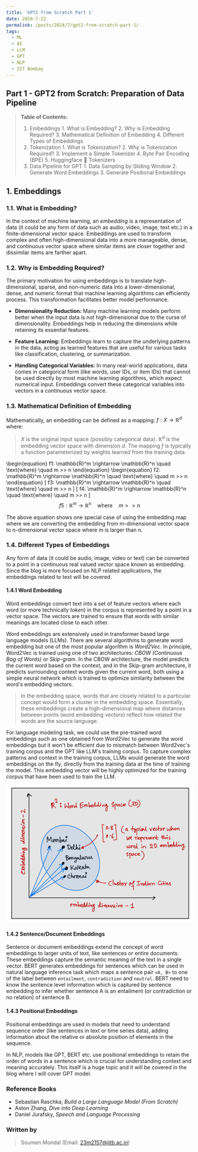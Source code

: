 ```yaml
---
title: 'GPT2 from Scratch Part 1'
date: 2024-7-22
permalink: /posts/2024/7/gpt2-from-scratch-part-1/
tags:
  - ML
  - AI
  - LLM
  - GPT
  - NLP
  - IIT Bombay
---
```


## Part 1 - GPT2 from Scratch: Preparation of Data Pipeline

>**Table of Contents:**
>
> 1. Embeddings
    1. What is Embedding?
    2. Why is Embedding Required?
    3. Mathematical Definition of Embedding
    4. Different Types of Embeddings
> 2. Tokenization
    1. What is Tokenization?
    2. Why is Tokenization Required?
    3. Implement a Simple Tokenizer
    4. Byte Pair Encoding (BPE)
    5. Huggingface 🤗 Tokenizers
> 3. Data Pipeline for GPT
    1. Data Sampling by Sliding Window
    2. Generate Word Embeddings
    3. Generate Positional Embeddings

## 1. Embeddings

### 1.1. What is Embedding?

In the context of machine learning, an _embedding_ is a representation of data (it could be any form of data such as audio, video, image, text etc.) in a finite-dimensional vector space. Embeddings are used to transform complex and often high-dimensional data into a more manageable, dense, and continuous vector space where similar items are closer together and dissimilar items are farther apart.

### 1.2. Why is Embedding Required?

The primary motivation for using embeddings is to translate high-dimensional, sparse, and non-numeric data into a lower-dimensional, dense, and numeric format that machine learning algorithms can efficiently process. This transformation facilitates better model performance.

- **Dimensionality Reduction:** Many machine learning models perform better when the input data is not high-dimensional due to the curse of dimensionality. Embeddings help in reducing the dimensions while retaining its essential features.

- **Feature Learning:** Embeddings learn to capture the underlying patterns in the data, acting as learned features that are useful for various tasks like classification, clustering, or summarization.

- **Handling Categorical Variables:** In many real-world applications, data comes in categorical form (like words, user IDs, or item IDs) that cannot be used directly by most machine learning algorithms, which expect numerical input. Embeddings convert these categorical variables into vectors in a continuous vector space.

### 1.3. Mathematical Definition of Embedding

Mathematically, an embedding can be defined as a mapping: $f: X \rightarrow \mathbb{R}^d$ where:
> $X$ is the original input space (possibly categorical data). $\mathbb{R}^d$ is the embedding vector space with dimension $d$. The mapping $f$ is typically a function parameterized by weights learned from the training data.

\\begin{equation}
f1: \mathbb{R}^m \rightarrow \mathbb{R}^n \quad \text{where} \quad m >> n
\\end{equation}
\begin{equation}
f2: \mathbb{R}^m \rightarrow \mathbb{R}^n \quad \text{where} \quad m >> n
\end{equation}
\[
f3: \mathbb{R}^m \rightarrow \mathbb{R}^n \quad \text{where} \quad m >> n
\]
[
f4: \mathbb{R}^m \rightarrow \mathbb{R}^n \quad \text{where} \quad m >> n
]
$$
f5: \mathbb{R}^m \rightarrow \mathbb{R}^n \quad \text{where} \quad m >> n
$$

The above equation shows one special case of using the embedding map where we are converting the embedding from m-dimensional vector space to n-dimensional vector space where m is larger than n.

### 1.4. Different Types of Embeddings

Any form of data (it could be audio, image, video or text) can be converted to a point in a continuous real valued vector space known as embedding. Since the blog is more focused on NLP related applications, the embeddings related to text will be covered.

#### 1.4.1 Word Embedding

Word embeddings convert text into a set of feature vectors where each word (or more technically _token_) in the corpus is represented by a point in a vector space. The vectors are trained to ensure that words with similar meanings are located close to each other.

Word embeddings are extensively used in transformer based large language models (LLMs). There are several algorithms to generate word embedding but one of the most popular algorithm is _Word2Vec_. In principle, Word2Vec is trained using one of two architectures: _CBOW (Continuous Bag of Words)_ or _Skip-gram_. In the CBOW architecture, the model predicts the current word based on the context, and in the Skip-gram architecture, it predicts surrounding context words given the current word, both using a simple neural network which is trained to optimize similarity between the word's embedding vectors.

> In the embedding space, words that are closely related to a particular concept would form a cluster in the embedding space. Essentially, these embeddings create a high-dimensional map where distances between points (word embedding vectors) reflect how related the words are the source language.

For language modeling task, we could use the pre-trained word embeddings such as one obtained from Word2Vec to generate the word embeddings but it won't be efficient due to mismatch between Word2vec's training corpus and the GPT like LLM's training corpus. To capture complex patterns and context in the training corpus, LLMs would generate the word embeddings on the fly, directly from the training data at the time of training the model. This embedding vector will be highly optimized for the training corpus that have been used to train the LLM.

![Word Embedding](/images/word_embedding.jpeg "Word Embedding")

#### 1.4.2 Sentence/Document Embeddings

Sentence or document embeddings extend the concept of word embeddings to larger units of text, like sentences or entire documents. These embeddings capture the semantic meaning of the text in a single vector. BERT generates embeddings for sentences which can be used in natural language inference task which maps a sentence pair `<A, B>` to one of the label between `entailment`, `contradiction` and `neutral`. BERT need to know the sentence level information which is captured by sentence embedding to infer whether sentence A is an entailment (or contradiction or no relation) of sentence B.

#### 1.4.3 Positional Embeddings

Positional embeddings are used in models that need to understand sequence order (like sentences in text or time series data), adding information about the relative or absolute position of elements in the sequence.

In NLP, models like GPT, BERT etc. use positional embeddings to retain the order of words in a sentence which is crucial for understanding context and meaning accurately. This itself is a huge topic and it will be covered in the blog where I will cover GPT model.

### Reference Books

- Sebastian Raschka, _Build a Large Language Model (From Scratch)_
- Aston Zhang, _Dive into Deep Learning_
- Daniel Jurafsky, _Speech and Language Processing_

### Written by

> Soumen Mondal (Email: [23m2157@iitb.ac.in](mailto:23m2157@iitb.ac.in))

<!-- ### Tables

| Plugin | README |
| ------ | ------ |
| Dropbox | [PlDb](https://plugins/dropbox/README.md) |
| GitHub | abc | -->

<!-- ### Code

```sh
docker run -d -p 8000:8080 --restart=always --cap-add=SYS_ADMIN --name=dillinger <youruser>/dillinger:${package.json.version}
```

> Note: `--capt-add=SYS-ADMIN` is required for PDF rendering.

```python
import torch
a = torch.tensor([1,2,3])
print(a)
if a.dim() > 2:
    raise ValueError("Invalid!")
for i in a:
  print(f"Hello {a}")

``` -->
